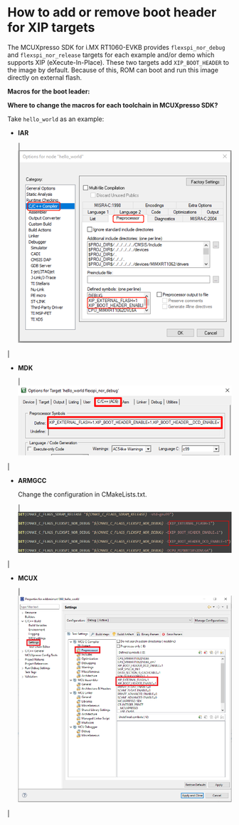 # How to add or remove boot header for XIP targets

The MCUXpresso SDK for i.MX RT1060-EVKB provides `flexspi_nor_debug` and `flexspi_nor_release` targets for each example and/or demo which supports XIP \(eXecute-In-Place\). These two targets add `XIP_BOOT_HEADER` to the image by default. Because of this, ROM can boot and run this image directly on external flash.

**Macros for the boot leader:**

**Where to change the macros for each toolchain in MCUXpresso SDK?**

Take `hello_world` as an example:

-   **IAR**

    |![](../images/options_node_iar_rt1060.png "Options node IAR")

|

-   **MDK**

    |![](../images/options_mdk-new.png "Options for target")

|

-   **ARMGCC**

    Change the configuration in CMakeLists.txt.

    |![](../images/change_config_cmakelists.png "Change configuration CMakeLists.txt")

|

-   **MCUX**

    |![](../images/mcux_macro_rt1060evkb.png "Properties for evkbmimxrt1060")

|


